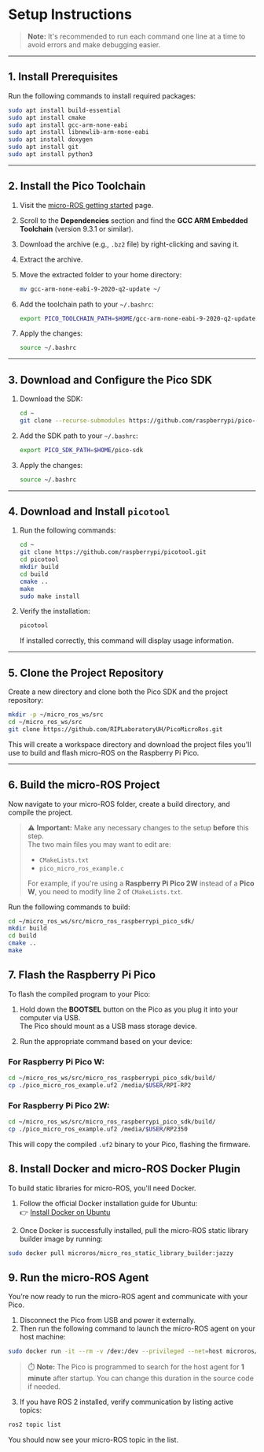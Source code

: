 # Setup Instructions

> **Note:** It's recommended to run each command one line at a time to avoid errors and make debugging easier.

---

## 1. Install Prerequisites

Run the following commands to install required packages:

```bash
sudo apt install build-essential
sudo apt install cmake
sudo apt install gcc-arm-none-eabi
sudo apt install libnewlib-arm-none-eabi
sudo apt install doxygen
sudo apt install git
sudo apt install python3
```

---

## 2. Install the Pico Toolchain

1. Visit the [micro-ROS getting started](https://micro.ros.org/docs/tutorials/advanced/microxrcedds/raspberry_pi_pico/) page.
2. Scroll to the **Dependencies** section and find the **GCC ARM Embedded Toolchain** (version 9.3.1 or similar).
3. Download the archive (e.g., `.bz2` file) by right-clicking and saving it.
4. Extract the archive.
5. Move the extracted folder to your home directory:

    ```bash
    mv gcc-arm-none-eabi-9-2020-q2-update ~/
    ```

6. Add the toolchain path to your `~/.bashrc`:

    ```bash
    export PICO_TOOLCHAIN_PATH=$HOME/gcc-arm-none-eabi-9-2020-q2-update/
    ```

7. Apply the changes:

    ```bash
    source ~/.bashrc
    ```

---

## 3. Download and Configure the Pico SDK

1. Download the SDK:

    ```bash
    cd ~
    git clone --recurse-submodules https://github.com/raspberrypi/pico-sdk.git
    ```

2. Add the SDK path to your `~/.bashrc`:

    ```bash
    export PICO_SDK_PATH=$HOME/pico-sdk
    ```

3. Apply the changes:

    ```bash
    source ~/.bashrc
    ```

---

## 4. Download and Install `picotool`

1. Run the following commands:

    ```bash
    cd ~
    git clone https://github.com/raspberrypi/picotool.git
    cd picotool
    mkdir build
    cd build
    cmake ..
    make
    sudo make install
    ```

2. Verify the installation:

    ```bash
    picotool
    ```

    If installed correctly, this command will display usage information.

---
## 5. Clone the Project Repository

Create a new directory and clone both the Pico SDK and the project repository:

```bash
mkdir -p ~/micro_ros_ws/src
cd ~/micro_ros_ws/src
git clone https://github.com/RIPLaboratoryUH/PicoMicroRos.git
```

This will create a workspace directory and download the project files you'll use to build and flash micro-ROS on the Raspberry Pi Pico.

---

## 6. Build the micro-ROS Project

Now navigate to your micro-ROS folder, create a build directory, and compile the project.

> ⚠️ **Important:** Make any necessary changes to the setup **before** this step.  
> The two main files you may want to edit are:
>
> - `CMakeLists.txt`  
> - `pico_micro_ros_example.c`
>
> For example, if you're using a **Raspberry Pi Pico 2W** instead of a **Pico W**, you need to modify line 2 of `CMakeLists.txt`.

Run the following commands to build:

```bash
cd ~/micro_ros_ws/src/micro_ros_raspberrypi_pico_sdk/
mkdir build
cd build
cmake ..
make
```
## 7. Flash the Raspberry Pi Pico

To flash the compiled program to your Pico:

1. Hold down the **BOOTSEL** button on the Pico as you plug it into your computer via USB.  
   The Pico should mount as a USB mass storage device.

2. Run the appropriate command based on your device:

### For Raspberry Pi Pico W:

```bash
cd ~/micro_ros_ws/src/micro_ros_raspberrypi_pico_sdk/build/
cp ./pico_micro_ros_example.uf2 /media/$USER/RPI-RP2
```

### For Raspberry Pi Pico 2W:

```bash
cd ~/micro_ros_ws/src/micro_ros_raspberrypi_pico_sdk/build/
cp ./pico_micro_ros_example.uf2 /media/$USER/RP2350
```

This will copy the compiled `.uf2` binary to your Pico, flashing the firmware.

## 8. Install Docker and micro-ROS Docker Plugin

To build static libraries for micro-ROS, you'll need Docker.

1. Follow the official Docker installation guide for Ubuntu:  
   👉 [Install Docker on Ubuntu](https://docs.docker.com/engine/install/ubuntu/#install-using-the-repository)

2. Once Docker is successfully installed, pull the micro-ROS static library builder image by running:

```bash
sudo docker pull microros/micro_ros_static_library_builder:jazzy
```
## 9. Run the micro-ROS Agent

You’re now ready to run the micro-ROS agent and communicate with your Pico.

1. Disconnect the Pico from USB and power it externally.
2. Then run the following command to launch the micro-ROS agent on your host machine:

```bash
sudo docker run -it --rm -v /dev:/dev --privileged --net=host microros/micro-ros-agent:jazzy udp4 --dev -p 8888
```

> ⏱️ **Note:** The Pico is programmed to search for the host agent for **1 minute** after startup. You can change this duration in the source code if needed.

3. If you have ROS 2 installed, verify communication by listing active topics:

```bash
ros2 topic list
```

You should now see your micro-ROS topic in the list.

